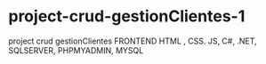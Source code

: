 # project-crud-gestionClientes-1
project crud gestionClientes FRONTEND HTML , CSS. JS, C#, .NET, SQLSERVER, PHPMYADMIN, MYSQL
